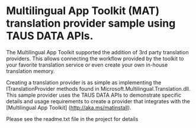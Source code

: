 # Multilingual App Toolkit (**MAT**) translation provider sample using TAUS DATA APIs.

The Multilingual App Toolkit supported the addition of 3rd party translation providers.  This allows connecting the workflow provided by the toolkit to your favorite translation service or even create your own in-house translation memory.

Creating a translation provider is as simple as implementing the ITranslationProvider methods found in Microsoft.Multilingual.Translation.dll.  This sample provider uses the TAUS DATA APIs to demonstrate specific details and usage requirements to create a provider that integrates with the [Multilingual App Toolkit] (http://aka.ms/matinstall).  

Please see the readme.txt file in the project for details
